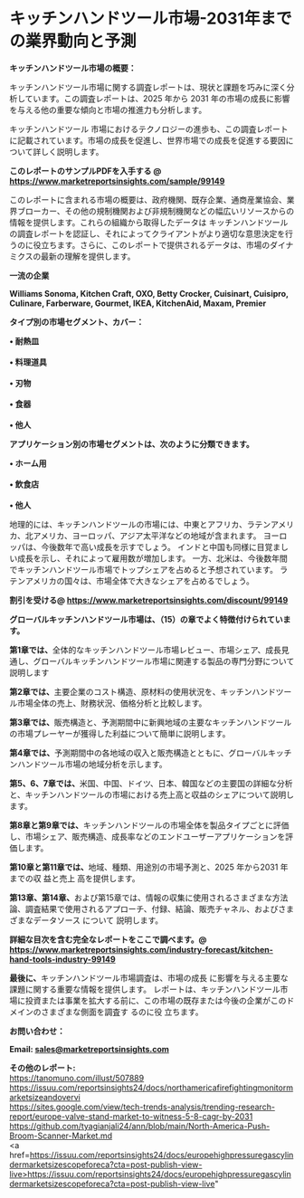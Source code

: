# キッチンハンドツール市場-2031年までの業界動向と予測

<strong><b>キッチンハンドツール市場の概要：</b></strong>

キッチンハンドツール市場に関する調査レポートは、現状と課題を巧みに深く分析しています。この調査レポートは、2025 年から 2031 年の市場の成長に影響を与える他の重要な傾向と市場の推進力も分析します。

キッチンハンドツール 市場におけるテクノロジーの進歩も、この調査レポートに記載されています。市場の成長を促進し、世界市場での成長を促進する要因について詳しく説明します。

<strong>このレポートのサンプルPDFを入手する @ <a href=https://www.marketreportsinsights.com/sample/99149>https://www.marketreportsinsights.com/sample/99149</a></strong>

このレポートに含まれる市場の概要は、政府機関、既存企業、通商産業協会、業界ブローカー、その他の規制機関および非規制機関などの幅広いリソースからの情報を提供します。これらの組織から取得したデータは キッチンハンドツール の調査レポートを認証し、それによってクライアントがより適切な意思決定を行うのに役立ちます。さらに、このレポートで提供されるデータは、市場のダイナミクスの最新の理解を提供します。

<strong>一流の企業</strong>

<strong><b>Williams Sonoma, Kitchen Craft, OXO, Betty Crocker, Cuisinart, Cuisipro, Culinare, Farberware, Gourmet, IKEA, KitchenAid, Maxam, Premier</b></strong>

<strong><b>タイプ別の市場セグメント、カバー：</b></strong>

<strong>• 耐熱皿<br><br>• 料理道具<br><br>• 刃物<br><br>• 食器<br><br>• 他人</strong>

<strong><b>アプリケーション別の市場セグメントは、次のように分類できます。</b></strong>

<strong>• ホーム用<br><br>• 飲食店<br><br>• 他人</strong>

 地理的には、キッチンハンドツールの市場には、中東とアフリカ、ラテンアメリカ、北アメリカ、ヨーロッパ、アジア太平洋などの地域が含まれます。 ヨーロッパは、今後数年で高い成長を示すでしょう。 インドと中国も同様に目覚ましい成長を示し、それによって雇用数が増加します。 一方、北米は、今後数年間でキッチンハンドツール市場でトップシェアを占めると予想されています。 ラテンアメリカの国々は、市場全体で大きなシェアを占めるでしょう。

<strong>割引を受ける@ <a href=https://www.marketreportsinsights.com/discount/99149>https://www.marketreportsinsights.com/discount/99149</a></strong>

<strong><b>グローバルキッチンハンドツール市場は、（15）の章でよく特徴付けられています。</b></strong>

<strong><b>第</b></strong><strong><b>1章では、</b></strong>全体的なキッチンハンドツール市場レビュー、市場シェア、成長見通し、グローバルキッチンハンドツール市場に関連する製品の専門分野について説明します

<strong><b>第2章では、</b></strong>主要企業のコスト構造、原材料の使用状況を、キッチンハンドツール市場全体の売上、財務状況、価格分析と比較します。

<strong><b>第3章では、</b></strong>販売構造と、予測期間中に新興地域の主要なキッチンハンドツールの市場プレーヤーが獲得した利益について簡単に説明します。

<strong><b>第4章では、</b></strong>予測期間中の各地域の収入と販売構造とともに、グローバルキッチンハンドツール市場の地域分析を示します。

<strong><b>第5、6、7章では、</b></strong>米国、中国、ドイツ、日本、韓国などの主要国の詳細な分析と、キッチンハンドツールの市場における売上高と収益のシェアについて説明します。

<strong><b>第8章と第9章では、</b></strong>キッチンハンドツールの市場全体を製品タイプごとに評価し、市場シェア、販売構造、成長率などのエンドユーザーアプリケーションを評価します。

<strong><b>第10章と第11章では、</b></strong>地域、種類、用途別の市場予測と、2025 年から2031 年までの収 益と売上 高を提供します。

<strong><b>第13章、第14章、</b></strong>および第15章では、情報の収集に使用されるさまざまな方法論、調査結果で使用されるアプローチ、付録、結論、販売チャネル、およびさまざまなデータソース について 説明します。

<strong>詳細な目次を含む完全なレポートをここで調べます。@ <a href=https://www.marketreportsinsights.com/industry-forecast/kitchen-hand-tools-industry-99149>https://www.marketreportsinsights.com/industry-forecast/kitchen-hand-tools-industry-99149</a></strong>

<strong><b>最後に、</b></strong>キッチンハンドツール市場調査は、市場の成長 に影響を</a>与える主要な課題に関する重要な情報を提供します。 レポートは、キッチンハンドツール市場に投資または事業を拡大する前に、この市場の既存または今後の企業がこのドメインのさまざまな側面を調査す るのに役 立ちます。

<strong><b>お問い合わせ：</b></strong>

<strong>Email: </strong><a href=mailto:sales@marketreportsinsights.com><strong>sales@marketreportsinsights.com</strong></a>

<strong>その他のレポート:</strong>
<br>
<a href=https://tanomuno.com/illust/507889>https://tanomuno.com/illust/507889</a>
<br>
<a href=https://issuu.com/reportsinsights24/docs/northamericafirefightingmonitormarketsizeandovervi>https://issuu.com/reportsinsights24/docs/northamericafirefightingmonitormarketsizeandovervi</a>
<br>
<a href=https://sites.google.com/view/tech-trends-analysis/trending-research-report/europe-valve-stand-market-to-witness-5-8-cagr-by-2031>https://sites.google.com/view/tech-trends-analysis/trending-research-report/europe-valve-stand-market-to-witness-5-8-cagr-by-2031</a>
<br>
<a href=https://github.com/tyagianjali24/ann/blob/main/North-America-Push-Broom-Scanner-Market.md>https://github.com/tyagianjali24/ann/blob/main/North-America-Push-Broom-Scanner-Market.md</a>
<br>
<a href=https://issuu.com/reportsinsights24/docs/europehighpressuregascylindermarketsizescopeforeca?cta=post-publish-view-live>https://issuu.com/reportsinsights24/docs/europehighpressuregascylindermarketsizescopeforeca?cta=post-publish-view-live</a>"
